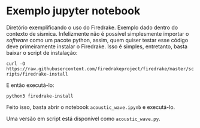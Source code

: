 # Exemplo jupyter notebook

Diretório exemplificando o uso do Firedrake. Exemplo dado dentro do contexto de sísmica. Infelizmente não é possível simplesmente importar o *software* como um pacote python, assim, quem quiser testar esse código deve primeiramente instalar o Firedrake. Isso é simples, entretanto, basta baixar o script de instalação:

`curl -O https://raw.githubusercontent.com/firedrakeproject/firedrake/master/scripts/firedrake-install`

E então executá-lo:

`python3 firedrake-install`

Feito isso, basta abrir o notebook `acoustic_wave.ipynb` e executá-lo.

Uma versão em script está disponível como `acoustic_wave.py`.
